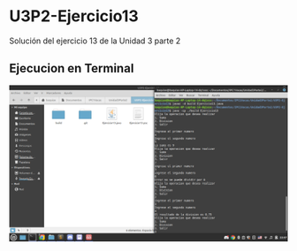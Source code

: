 # U3P2-Ejercicio13
Solución del ejercicio 13 de la Unidad 3 parte 2

## Ejecucion en Terminal

![Terminal](img.png)